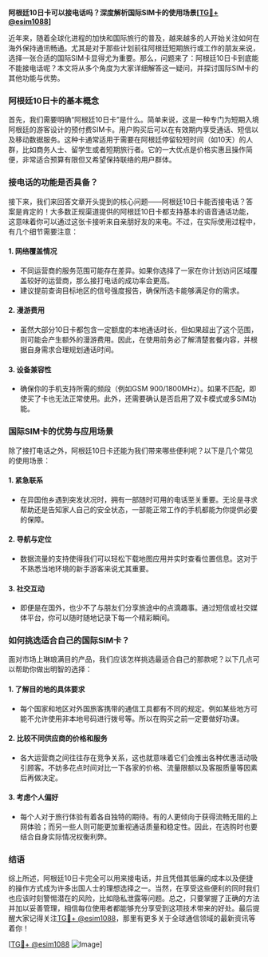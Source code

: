**阿根廷10日卡可以接电话吗？深度解析国际SIM卡的使用场景[[TG💪+ @esim1088](https://t.me/s/esim1088)]**

近年来，随着全球化进程的加快和国际旅行的普及，越来越多的人开始关注如何在海外保持通讯畅通。尤其是对于那些计划前往阿根廷短期旅行或工作的朋友来说，选择一张合适的国际SIM卡显得尤为重要。那么，问题来了：阿根廷10日卡到底能不能接电话呢？本文将从多个角度为大家详细解答这一疑问，并探讨国际SIM卡的其他功能与优势。

### 阿根廷10日卡的基本概念

首先，我们需要明确“阿根廷10日卡”是什么。简单来说，这是一种专门为短期入境阿根廷的游客设计的预付费SIM卡。用户购买后可以在有效期内享受通话、短信以及移动数据服务。这种卡通常适用于需要在阿根廷停留较短时间（如10天）的人群，比如商务人士、留学生或者短期旅行者。它的一大优点是价格实惠且操作简便，非常适合预算有限但又希望保持联络的用户群体。

### 接电话的功能是否具备？

接下来，我们来回答文章开头提到的核心问题——阿根廷10日卡能否接电话？答案是肯定的！大多数正规渠道提供的阿根廷10日卡都支持基本的语音通话功能，这意味着你可以通过这张卡接听来自亲朋好友的来电。不过，在实际使用过程中，有几个细节需要注意：

#### 1. **网络覆盖情况**
   - 不同运营商的服务范围可能存在差异。如果你选择了一家在你计划访问区域覆盖较好的运营商，那么接打电话的成功率会更高。
   - 建议提前查询目标地区的信号强度报告，确保所选卡能够满足你的需求。

#### 2. **漫游费用**
   - 虽然大部分10日卡都包含一定额度的本地通话时长，但如果超出了这个范围，则可能会产生额外的漫游费用。因此，在使用前务必了解清楚套餐内容，并根据自身需求合理规划通话时间。

#### 3. **设备兼容性**
   - 确保你的手机支持所需的频段（例如GSM 900/1800MHz）。如果不匹配，即使买了卡也无法正常使用。此外，还需要确认是否启用了双卡模式或多SIM功能。

### 国际SIM卡的优势与应用场景

除了接打电话之外，阿根廷10日卡还能为我们带来哪些便利呢？以下是几个常见的使用场景：

#### 1. **紧急联系**
   - 在异国他乡遇到突发状况时，拥有一部随时可用的电话至关重要。无论是寻求帮助还是告知家人自己的安全状态，一部能正常工作的手机都能为你提供必要的保障。

#### 2. **导航与定位**
   - 数据流量的支持使得我们可以轻松下载地图应用并实时查看位置信息。这对于不熟悉当地环境的新手游客来说尤其重要。

#### 3. **社交互动**
   - 即便是在国外，也少不了与朋友们分享旅途中的点滴趣事。通过短信或社交媒体平台，你可以随时随地记录下每一个精彩瞬间。

### 如何挑选适合自己的国际SIM卡？

面对市场上琳琅满目的产品，我们应该怎样挑选最适合自己的那款呢？以下几点可以帮助你做出明智的选择：

#### 1. **了解目的地的具体要求**
   - 每个国家和地区对外国旅客携带的通信工具都有不同的规定。例如某些地方可能不允许使用非本地号码进行拨号等。所以在购买之前一定要做好功课。

#### 2. **比较不同供应商的价格和服务**
   - 各大运营商之间往往存在竞争关系，这也就意味着它们会推出各种优惠活动吸引顾客。不妨多花点时间对比一下各家的价格、流量限额以及客服质量等因素后再做决定。

#### 3. **考虑个人偏好**
   - 每个人对于旅行体验有着各自独特的期待。有的人更倾向于获得流畅无阻的上网体验；而另一些人则可能更加重视通话质量和稳定性。因此，在选购时也要结合自身实际情况权衡利弊。

### 结语

综上所述，阿根廷10日卡完全可以用来接电话，并且凭借其低廉的成本以及便捷的操作方式成为许多出国人士的理想选择之一。当然，在享受这些便利的同时我们也应该时刻警惕潜在的风险，比如隐私泄露等问题。总之，只要掌握了正确的方法并加以妥善管理，相信每位使用者都能够充分享受到这项技术带来的好处。最后提醒大家记得关注[TG💪+ @esim1088](https://t.me/s/esim1088)，那里有更多关于全球通信领域的最新资讯等着你！

[[TG💪+ @esim1088](https://t.me/s/esim1088) ![Image](https://i.postimg.cc/4NQfJmqS/Snipaste-2025-05-13-00-14-12.png)]